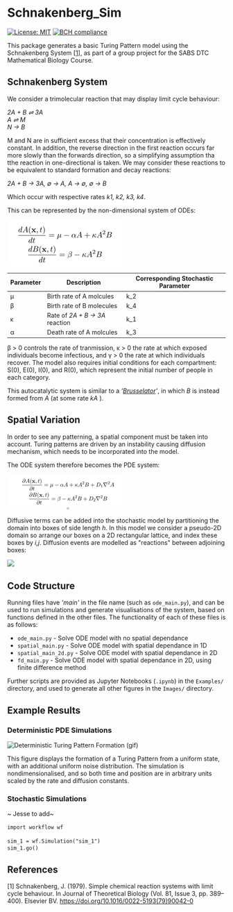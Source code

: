 # Schnakenberg_Sim

[![License: MIT](https://img.shields.io/badge/License-MIT-green.svg)](https://opensource.org/licenses/MIT)
[![BCH compliance](https://bettercodehub.com/edge/badge/KCGallagher/Schnakenberg_Sim?branch=master)](https://bettercodehub.com/)


This package generates a basic Turing Pattern model using the Schnakenberg System [[1](#references)], as part of a group project for the SABS DTC Mathematical Biology Course.

## Schnakenberg System

We consider a trimolecular reaction that may display limit cycle behaviour:

_2A + B ⇌ 3A_  
_A ⇌ M_  
_N → B_  

M and N are in sufficient excess that their concentration is effectively constant. In addition, the reverse direction in the first reaction occurs far more slowly than the forwards direction, so a simplifying assumption tha tthe reaction in one-directional is taken. We may consider these reactions to be equivalent to standard formation and decay reactions: 

_2A + B → 3A, ∅ → A, A → ∅, ∅ → B_

Which occur with respective rates _k1, k2, k3, k4_.

This can be represented by the non-dimensional system of ODEs:

![ODES model](./Images/ode.png)


| Parameter     | Description                                   | Corresponding Stochastic Parameter|
| ------------- | --------------------------------------------- |-----------------------------------|
| μ             | Birth rate of A molcules | k_2 |    
| β             | Birth rate of B molecules   | k_4  |
| κ             | Rate of _2A + B → 3A_  reaction     | k_1 |
| α             | Death rate of A molcules    | k_3  |

β > 0 controls the rate of tranmission, κ > 0 the rate at which exposed individuals become infectious, and γ > 0 the rate at which individuals recover. The model also requires initial conditions for each compartment: S(0), E(0), I(0), and R(0), which represent the initial number of people in each category.


This autocatalytic system is similar to a _'[Brusselator](https://en.wikipedia.org/wiki/Brusselator)'_, in which _B_ is instead formed from _A_ (at some rate _kA_ ).

## Spatial Variation
In order to see any patterning, a spatial component must be taken into account. Turing patterns are driven by an instability causing diffusion mechanism, which needs to be incorporated into the model.

The ODE system therefore becomes the PDE system:

![PES model](./Images/pde.png)

Diffusive terms can be added into the stochastic model by partitioning the domain into boxes of side length _h_. In this model we consider a pseudo-2D domain so arrange our boxes on a 2D rectangular lattice, and index these boxes by _i,j_. Diffusion events are modelled as "reactions" between adjoining boxes:

<img src="https://render.githubusercontent.com/render/math?math=A_{(i,j)} \quad \xrightarrow{d} \quad A_{(i \pm 1,j\pm 1)} , \quad d := D/h^2">


## Code Structure

Running files have _'main'_ in the file name (such as `ode_main.py`), and can be used to run simulations and generate visualisations of the system, based on functions defined in the other files. The functionality of each of these files is as follows:

* `ode_main.py` - Solve ODE model with no spatial dependance  
* `spatial_main.py` - Solve ODE model with spatial dependance in 1D  
* `spatial_main_2d.py` - Solve ODE model with spatial dependance in 2D  
* `fd_main.py` - Solve ODE model with spatial dependance in 2D, using finite difference method  

Further scripts are provided as Jupyter Notebooks (`.ipynb`) in the `Examples/` directory, and used to generate all other figures in the `Images/` directory.

## Example Results
### Deterministic PDE Simulations
![Deterministic Turing Pattern Formation (gif)](Images/Spatial_ODE/Turing_Evolution_Const2.gif)  

This figure displays the formation of a Turing Pattern from a uniform state, with an additional uniform noise distribution. The simulation is nondimensionalised, and so both time and position are in arbitrary units scaled by the rate and diffusion constants.

### Stochastic Simulations
~ Jesse to add~


```
import workflow wf

sim_1 = wf.Simulation("sim_1")
sim_1.go()
```


## References

[1] Schnakenberg, J. (1979). Simple chemical reaction systems with limit cycle behaviour. In Journal of Theoretical Biology (Vol. 81, Issue 3, pp. 389–400). Elsevier BV. https://doi.org/10.1016/0022-5193(79)90042-0
